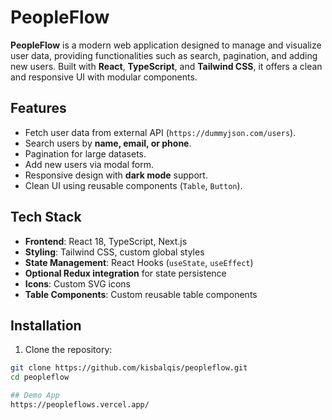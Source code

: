 # PeopleFlow

**PeopleFlow** is a modern web application designed to manage and visualize user data, providing functionalities such as search, pagination, and adding new users. Built with **React**, **TypeScript**, and **Tailwind CSS**, it offers a clean and responsive UI with modular components.

## Features

- Fetch user data from external API (`https://dummyjson.com/users`).
- Search users by **name, email, or phone**.
- Pagination for large datasets.
- Add new users via modal form.
- Responsive design with **dark mode** support.
- Clean UI using reusable components (`Table`, `Button`).

## Tech Stack

- **Frontend**: React 18, TypeScript, Next.js
- **Styling**: Tailwind CSS, custom global styles
- **State Management**: React Hooks (`useState`, `useEffect`)
- **Optional Redux integration** for state persistence
- **Icons**: Custom SVG icons
- **Table Components**: Custom reusable table components

## Installation

1. Clone the repository:

```bash
git clone https://github.com/kisbalqis/peopleflow.git
cd peopleflow

## Demo App
https://peopleflows.vercel.app/
